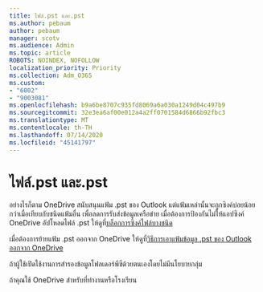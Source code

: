 ```yaml
---
title: ไฟล์.pst และ.pst
ms.author: pebaum
author: pebaum
manager: scotv
ms.audience: Admin
ms.topic: article
ROBOTS: NOINDEX, NOFOLLOW
localization_priority: Priority
ms.collection: Adm_O365
ms.custom:
- "6002"
- "9003081"
ms.openlocfilehash: b9a6be8707c935fd8069a6a030a1249d04c497b9
ms.sourcegitcommit: 32e3ea6af00e012a4a2ff0701584d6866b92fbc3
ms.translationtype: MT
ms.contentlocale: th-TH
ms.lasthandoff: 07/14/2020
ms.locfileid: "45141797"
---
```

# <a name="onedrive-and-pst-files"></a>ไฟล์.pst และ.pst 

อย่างไรก็ตาม OneDrive สนับสนุนแฟ้ม .pst ของ Outlook แต่แฟ้มเหล่านั้นจะถูกซิงค์บ่อยน้อยกว่าเมื่อเทียบกับชนิดแฟ้มอื่น เพื่อลดการรับส่งข้อมูลเครือข่าย เมื่อต้องการป้องกันไม่ให้แอปซิงค์ OneDrive อัปโหลดไฟล์ .pst ให้ดูที่[บล็อกการซิงค์ไฟล์บางชนิด](https://docs.microsoft.com/onedrive/block-file-types) 

เมื่อต้องการย้ายแฟ้ม .pst ออกจาก OneDrive ให้ดูที่[วิธีการเอาแฟ้มข้อมูล .pst ของ Outlook ออกจาก OneDrive](https://support.microsoft.com/office/how-to-remove-an-outlook-pst-data-file-from-onedrive-b6b9e522-59bd-40f7-949f-168d0aa9b38e) 

ถ้าผู้ใช้เปิดใช้งานการสํารองข้อมูลโฟลเดอร์พีซีด้วยตนเองโดยไม่มีนโยบายกลุ่ม

ถ้าคุณใช้ OneDrive สําหรับที่ทํางานหรือโรงเรียน